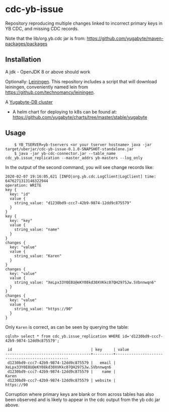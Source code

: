 # cdc-yb-issue

Repository reproducing multiple changes linked to incorrect primary keys in YB CDC,
and missing CDC records.

Note that the lib/org.yb.cdc jar is from: https://github.com/yugabyte/maven-packages/packages
## Installation

A jdk - OpenJDK 8 or above should work

Optionally: [Leiningen](https://github.com/technomancy/leiningen).
 This repository includes a script that will download leiningen,
conveniently named lein from https://github.com/technomancy/leiningen.

A [Yugabyte-DB cluster](https://github.com/yugabyte/yugabyte-db)
  * A helm chart for deploying to k8s can be found at: https://github.com/yugabyte/charts/tree/master/stable/yugabyte
## Usage
```
    $ YB_TSERVER=yb-tservers <or your tserver hostname> java -jar target/uberjar/cdc-yb-issue-0.1.0-SNAPSHOT-standalone.jar
    $ java -jar yb-cdc-connector.jar --table_name cdc_yb.issue_replication --master_addrs yb-masters --log_only
```

In the output of the second command, you will see change records like:

```
2020-02-07 19:16:05,621 [INFO|org.yb.cdc.LogClient|LogClient] time: 6476271313146322944
operation: WRITE
key {
  key: "id"
  value {
    string_value: "d1230bd9-ccc7-42b9-9874-12dd9c875579"
  }
}
key {
  key: "key"
  value {
    string_value: "name"
  }
}
changes {
  key: "value"
  value {
    string_value: "Karen"
  }
}
changes {
  key: "value"
  value {
    string_value: "XeLpx33Y0E8U@eKY08kd30XVKkc07QH297SJw.SVbnnwqn6"
  }
}
changes {
  key: "value"
  value {
    string_value: "https://90"
  }
}
```

Only `Karen` is correct, as can be seen by querying the table:

```
cqlsh> select * from cdc_yb.issue_replication WHERE id='d1230bd9-ccc7-42b9-9874-12dd9c875579';

 id                                   | key     | value
--------------------------------------+---------+-------------------------------------------------
 d1230bd9-ccc7-42b9-9874-12dd9c875579 |   email | XeLpx33Y0E8U@eKY08kd30XVKkc07QH297SJw.SVbnnwqn6
 d1230bd9-ccc7-42b9-9874-12dd9c875579 |    name |                                           Karen
 d1230bd9-ccc7-42b9-9874-12dd9c875579 | website |                                      https://90
```

Corruption where primary keys are blank or from across tables has also been observed and is likely to appear in the cdc output from the yb cdc jar above.
